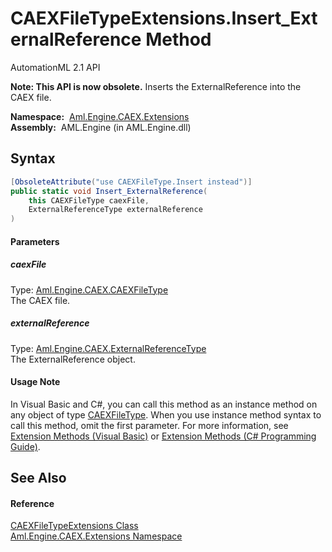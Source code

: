 CAEXFileTypeExtensions.Insert_ExternalReference Method
======================================================
AutomationML 2.1 API

**Note: This API is now obsolete.**
Inserts the ExternalReference into the CAEX file.

  **Namespace:**  [Aml.Engine.CAEX.Extensions][1]  
  **Assembly:**  AML.Engine (in AML.Engine.dll)

Syntax
------

```csharp
[ObsoleteAttribute("use CAEXFileType.Insert instead")]
public static void Insert_ExternalReference(
	this CAEXFileType caexFile,
	ExternalReferenceType externalReference
)
```

#### Parameters

##### *caexFile*
Type: [Aml.Engine.CAEX.CAEXFileType][2]  
The CAEX file.

##### *externalReference*
Type: [Aml.Engine.CAEX.ExternalReferenceType][3]  
The ExternalReference object.

#### Usage Note
In Visual Basic and C#, you can call this method as an instance method on any object of type [CAEXFileType][2]. When you use instance method syntax to call this method, omit the first parameter. For more information, see [Extension Methods (Visual Basic)][4] or [Extension Methods (C# Programming Guide)][5].

See Also
--------

#### Reference
[CAEXFileTypeExtensions Class][6]  
[Aml.Engine.CAEX.Extensions Namespace][1]  

[1]: ../README.md
[2]: ../../Aml.Engine.CAEX/CAEXFileType/README.md
[3]: ../../Aml.Engine.CAEX/ExternalReferenceType/README.md
[4]: https://docs.microsoft.com/dotnet/visual-basic/programming-guide/language-features/procedures/extension-methods
[5]: https://docs.microsoft.com/dotnet/csharp/programming-guide/classes-and-structs/extension-methods
[6]: README.md
[7]: https://www.automationml.org
[8]: ../../icons/logoShade.png